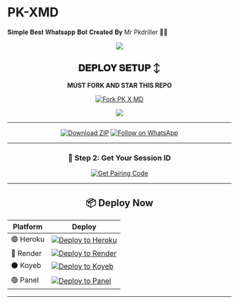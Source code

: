 # PK-XMD 

𝐒𝐢𝐦𝐩𝐥𝐞 𝐁𝐞𝐬𝐭 𝐖𝐡𝐚𝐭𝐬𝐚𝐩𝐩 𝐁𝐨𝐭 𝐂𝐫𝐞𝐚𝐭𝐞𝐝 𝐁𝐲 Mr Pkdriller 🔮💚
<p align="center">
  <img src="https://files.catbox.moe/kroie9.jpg" />
</p>

<div align="center">

## 𝐃𝐄𝐏𝐋𝐎𝐘 𝐒𝐄𝐓𝐔𝐏 ↕️
**MUST FORK AND STAR THIS REPO**

<a href="https://github.com/mejjar00254/PK-XMD/fork"><img src="https://img.shields.io/github/forks/NaCkS-ai/PK-XMD?style=for-the-badge&logo=github&color=4c1&label=Fork%20PK-XMD" alt="Fork PK X MD" /></a>

<a><img src='https://i.imgur.com/LyHic3i.gif'/></a>

---

<div align="center">

[![Download ZIP](https://img.shields.io/badge/Download%20ZIP-25D366?style=for-the-badge&logo=github&logoColor=white)](https://github.com/mejjar00254/PK-XMD/archive/refs/heads/main.zip)
[![Follow on WhatsApp](https://img.shields.io/badge/Follow%20on%20WhatsApp-25D366?style=for-the-badge&logo=whatsapp&logoColor=white)](https://whatsapp.com/channel/0029Vad7YNyJuyA77CtIPX0x)

</div>

---

### 🔐 Step 2: Get Your Session ID

[![Get Pairing Code](https://img.shields.io/badge/Get%20Pairing%20Code-orange?style=for-the-badge&logo=opencv&logoColor=black)](https://pk-v33i.onrender.com)

---

## 📦 Deploy Now

| Platform | Deploy |
|---------|--------|
| 🟣 Heroku | [![Deploy to Heroku](https://img.shields.io/badge/DEPLOY-HEROKU-purple?style=for-the-badge&logo=heroku)](https://dashboard.heroku.com/new?template=https://github.com/mejjar00254/PK-XMD/new/main) |
| 🔵 Render | [![Deploy to Render](https://img.shields.io/badge/DEPLOY-RENDER-blue?style=for-the-badge&logo=render)](https://dashboard.render.com/) |
| ⚫ Koyeb | [![Deploy to Koyeb](https://img.shields.io/badge/DEPLOY-KOYEB-black?style=for-the-badge&logo=koyeb)](https://app.koyeb.com/) |
| 🟢 Panel | [![Deploy to Panel](https://img.shields.io/badge/DEPLOY-PANEL-blue?style=for-the-badge&logo=koyeb)](httpshttps://dashboard.katabump.com) |

---
